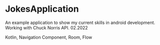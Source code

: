 # JokesApplication

An example application to show my current skills in android development. Working with Chuck Norris API. 02.2022

Kotlin, Navigation Component, Room, Flow
